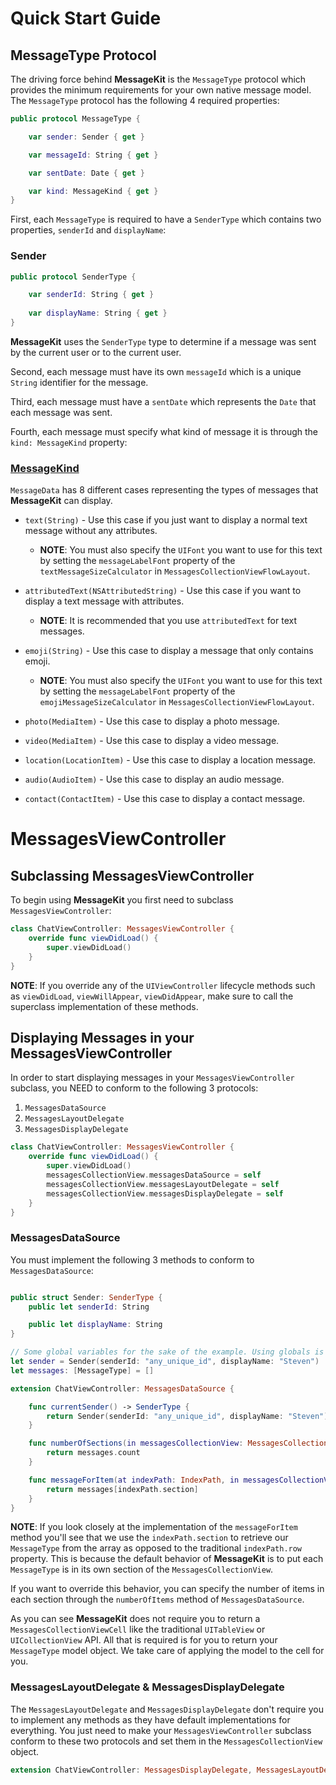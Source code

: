 # Quick Start Guide

## MessageType Protocol
The driving force behind **MessageKit** is the `MessageType` protocol which provides the minimum requirements for your own native message model. The `MessageType` protocol has the following 4 required properties:

```Swift
public protocol MessageType {

    var sender: Sender { get }

    var messageId: String { get }

    var sentDate: Date { get }

    var kind: MessageKind { get }
}
```
First, each `MessageType` is required to have a `SenderType` which contains two properties, `senderId` and `displayName`:
### Sender
```Swift
public protocol SenderType {

    var senderId: String { get }
    
    var displayName: String { get }
}

```
**MessageKit** uses the `SenderType` type to determine if a message was sent by the current user or to the current user.

Second, each message must have its own `messageId` which is a unique `String` identifier for the message.

Third, each message must have a `sentDate` which represents the `Date` that each message was sent.

Fourth, each message must specify what kind of message it is through the `kind: MessageKind` property:
### [MessageKind](https://github.com/MessageKit/MessageKit#default-cells)

`MessageData` has 8 different cases representing the types of messages that **MessageKit** can display.

- `text(String)` - Use this case if you just want to display a normal text message without any attributes.
  - **NOTE**: You must also specify the `UIFont` you want to use for this text by setting the `messageLabelFont` property of the `textMessageSizeCalculator` in `MessagesCollectionViewFlowLayout`.

- `attributedText(NSAttributedString)` - Use this case if you want to display a text message with attributes.
  - **NOTE**: It is recommended that you use `attributedText` for text messages.

- `emoji(String)` - Use this case to display a message that only contains emoji.
  - **NOTE**: You must also specify the `UIFont` you want to use for this text by setting the `messageLabelFont` property of the `emojiMessageSizeCalculator` in `MessagesCollectionViewFlowLayout`.

- `photo(MediaItem)` - Use this case to display a photo message.

- `video(MediaItem)` - Use this case to display a video message.

- `location(LocationItem)` - Use this case to display a location message.

- `audio(AudioItem)` - Use this case to display an audio message.

- `contact(ContactItem)` - Use this case to display a contact message.

# MessagesViewController

## Subclassing MessagesViewController
To begin using **MessageKit** you first need to subclass `MessagesViewController`:
```Swift
class ChatViewController: MessagesViewController {
	override func viewDidLoad() {
		super.viewDidLoad()
	}
}
```
**NOTE**: If you override any of the `UIViewController` lifecycle methods such as `viewDidLoad`, `viewWillAppear`, `viewDidAppear`, make sure to call the superclass implementation of these methods.

## Displaying Messages in your MessagesViewController
In order to start displaying messages in your `MessagesViewController` subclass, you NEED to conform to the following 3 protocols:

1. `MessagesDataSource`
2. `MessagesLayoutDelegate`
3. `MessagesDisplayDelegate`

```Swift
class ChatViewController: MessagesViewController {
	override func viewDidLoad() {
		super.viewDidLoad()
		messagesCollectionView.messagesDataSource = self
		messagesCollectionView.messagesLayoutDelegate = self
		messagesCollectionView.messagesDisplayDelegate = self
	}
}
```

### MessagesDataSource

You must implement the following 3 methods to conform to `MessagesDataSource`:

```Swift

public struct Sender: SenderType {
    public let senderId: String

    public let displayName: String
}

// Some global variables for the sake of the example. Using globals is not recommended!
let sender = Sender(senderId: "any_unique_id", displayName: "Steven")
let messages: [MessageType] = []

extension ChatViewController: MessagesDataSource {

	func currentSender() -> SenderType {
		return Sender(senderId: "any_unique_id", displayName: "Steven")
	}

	func numberOfSections(in messagesCollectionView: MessagesCollectionView) -> Int {
		return messages.count
	}

	func messageForItem(at indexPath: IndexPath, in messagesCollectionView: MessagesCollectionView) -> MessageType {
		return messages[indexPath.section]
	}
}
```
**NOTE**: If you look closely at the implementation of the `messageForItem` method you'll see that we use the `indexPath.section` to retrieve our `MessageType` from the array as opposed to the traditional `indexPath.row` property. This is because the default behavior of **MessageKit** is to put each `MessageType` is in its own section of the `MessagesCollectionView`. 

If you want to override this behavior, you can specify the number of items in each section through the `numberOfItems` method of `MessagesDataSource`.

As you can see **MessageKit** does not require you to return a `MessagesCollectionViewCell` like the traditional `UITableView` or `UICollectionView` API. All that is required is for you to return your `MessageType` model object. We take care of applying the model to the cell for you.

### MessagesLayoutDelegate & MessagesDisplayDelegate

The `MessagesLayoutDelegate` and `MessagesDisplayDelegate` don't require you to implement any methods as they have default implementations for everything. You just need to make your `MessagesViewController` subclass conform to these two protocols and set them in the `MessagesCollectionView` object.

```Swift
extension ChatViewController: MessagesDisplayDelegate, MessagesLayoutDelegate {}
```
